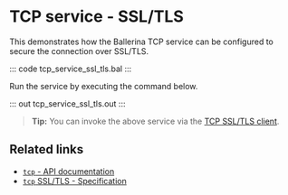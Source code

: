 # TCP service - SSL/TLS 

This demonstrates how the Ballerina TCP service can be configured to secure the connection over SSL/TLS.

::: code tcp_service_ssl_tls.bal :::

Run the service by executing the command below.

::: out tcp_service_ssl_tls.out :::

>**Tip:** You can invoke the above service via the [TCP SSL/TLS client](/learn/by-example/tcp-client-ssl-tls/).

## Related links
- [`tcp` - API documentation](https://lib.ballerina.io/ballerina/tcp/latest)
- [`tcp` SSL/TLS - Specification](/spec/tcp/#511-configuring-tls-in-server-side)
